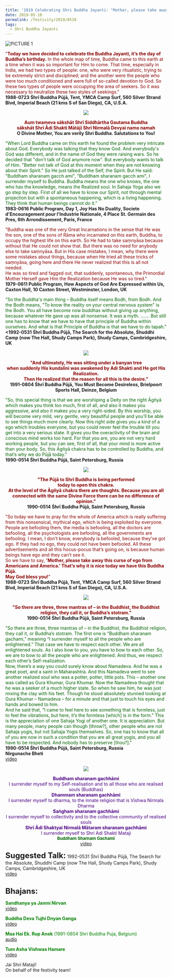 ```yaml
---
title: '2019 Celebrating Shri Buddha Jayanti: "Mother, please take away this curse of ego from Americans and America."'
date: 2019-05-18
permalink: /festivity/2019/0518
tags:
  - Shri Buddha Jayanti
---
```


![PICTURE 1](/images/image1.png)

<p>
<font color="DarkRed">"<b>Today we have decided to celebrate the Buddha Jayanti, it’s the day of Buddha’s birthday.</b> In the whole map of time, Buddha came to this earth at a time when it was so important for Him to come. That time, especially in India, we had two types of people: one, who were very ritualistic, trying to be extremely strict and disciplined; and the another were the people who were too much conditioned and were full of so-called devotion to God. So these two types of people were occupying the area of seekers. So it was necessary to neutralize these two styles of seekings."</font><br>
<b>1988-0723 Śhrī Buddha Pūjā, Tent, YMCA Camp Surf, 560 Silver Strand Blvd, Imperial Beach (21 kms S of San Diego), CA, U.S.A.</b>
</p>

<div style="text-align: center"><img src="/images/image101.png" /></div>

<p style="text-align:center;">
<font color="DarkRed"><b>Aum twameva sākshāt Shrī Siddhārtha Gautama Buddha<br> 
sākshāt Shrī Ādi Shakti Mātājī Shrī Nirmalā Devyai namo namah</b></font><br> 
<b>O Divine Mother, You are verily Shri Buddha. Salutations to You!</b><br>
</p>

<p>
<font color="DarkGreen">"When Lord Buddha came on this earth he found the problem very intricate about God. Everybody was talking that they know God. And everybody's God was different, and in the name of God they were raising wars. So he decided that "don't talk of God anymore now". But everybody wants to talk of Him. "Better not talk of God at this moment when they are not knowing about their Spirit." So He just talked of the Self, the Spirit. But He said: "Buddham sharanam gacch ami", "Buddham sharanam gacch ami", I surrender myself to Buddha. Buddha means the one who knows, the one who has the knowledge, means the Realized soul. In Sahaja Yoga also we go step by step. First of all we have to know our Spirit, not through mental projection but with a spontaneous happening, which is a living happening. They think that human beings cannot do it."</font><br>
<b>1983-0616 Public Program, Day 1, Joy Has No Duality, Societe d'Encouragement pour l'Industrie Nationale, 4 Place St. Germain des Pres, 6th Arrondissement, Paris, France</b>
</p>

<p>
<font color="DarkRed">"Buddha was one of the very Great Incarnations in the sense that He was the son, one of the sons of Rāma who incarnated on this earth, Buddha, to occupy the highest life on this earth. So He had to take saṃnyāsa because without that He could not show that. But there was no need for anybody else to take saṃnyāsa. But in His case mistakes, I mean, why there were some mistakes about things, because when He tried all these tricks of saṃnyāsa, going here and there He never realized that this is all not needed.<br>
He was so tired and fagged out, that suddenly, spontaneous, the Primordial Mother Herself gave Him the Realization because He was so tired."</font><br>
<b>1979-0611 Public Program, How Aspects of God Are Expressed within Us, Caxton Hall, 10 Caxton Street, Westminster, London, UK</b>
</p>

<p>
<font color="DarkGreen">"So the Buddha's main thing – Buddha itself means Bodh, from Bodh. And the Bodh means, "To know the reality on your central nervous system" is the Bodh. You all have become now buddhas without giving up anything, because whatever He gave up was all nonsense. It was a myth. ……. But still one has to know that we have to have that principle of Buddha within ourselves. And what is that Principle of Buddha is that we have to do tapah."</font><br>
<b><1992-0531 Śhrī Buddha Pūjā, The Search for the Absolute, Śhuddhi Camp (now The Hall, Shudy Camps Park), Shudy Camps, Cambridgeshire, UK</b>
</p>

<div style="text-align: center"><img src="/images/image102.png" /></div>

<p style="text-align:center;">
<font color="DarkRed"><b>"And ultimately, He was sitting under a banyan tree<br>
when suddenly His kundalini was awakened by Adi Shakti and He got His Realization.<br>
Then He realized that the reason for all this is the desire."</b></font><br>
<b>1991-0804 Śhrī Buddha Pūjā, You Must Become Desireless, Brielpoort Sports Hall, Deinze, Belgium</b><br>
</p>

<p>
<font color="DarkGreen">"So, this special thing is that we are worshiping a Deity on the right Āgñyā which makes you think too much, first of all, and also it makes you aggressive, and also it makes you a very right-sided. By this worship, you will become very mild, very gentle, very beautiful people and you’ll be able to see things much more clearly.
Now this right side gives you a kind of a ego which troubles everyone, but you could never feel the trouble till you get into a very serious state. It gives you the overactivity of the brain and conscious mind works too hard. For that you are, you are not very hard working people, but you can see, first of all, that your mind is more active than your body. So, this Āgñyā chakra has to be controlled by Buddha, and that’s why we do Pūjā today."</font><br>
<b>1990-0514 Śhrī Buddha Pūjā, Saint Petersburg, Russia</b>
</p>

<div style="text-align: center"><img src="/images/image103.png" /></div>

<p style="text-align:center;">
<font color="DarkRed"><b>"The Pūjā to Shrī Buddha is being performed<br>
today to open this chakra.<br>
At the level of the Āgñyā chakra there are thoughts. Because you are all<br>
connected with the same Divine Force there can be no difference of opinion."</b></font><br>
<b>1990-0514 Śhrī Buddha Pūjā, Saint Petersburg, Russia</b><br>
</p>

<p>
<font color="DarkRed">"So today we have to pray for the whole of America which is really suffering from this nonsensical, mythical ego, which is being exploited by everyone. People are befooling them, the media is befooling, all the doctors are befooling, all the psychologists are befooling, all the governments are befooling. I mean, I don’t know, everybody is befooled, because they’ve got ego. If they had no ego, they could not have been befooled. All these advertisements and all this hocus-pocus that’s going on, is because human beings have ego and they can’t see it.<br>
So we have to say, <b>'Mother, please take away this curse of ego from Americans and America.’ That’s why it is nice today we have this Buddha Pūjā.<br>
May God bless you!</b>"</font><br>
<b>1988-0723 Śhrī Buddha Pūjā, Tent, YMCA Camp Surf, 560 Silver Strand Blvd, Imperial Beach (21 kms S of San Diego), CA, U.S.A.</b>
</p>

<div style="text-align: center"><img src="/images/image104.png" /></div>

<p style="text-align:center;">
<font color="DarkRed"><b>"So there are three, three mantras of – in the Buddhist, the Buddhist religion, they call it, or Buddha’s stotram."</b></font><br>
<b>1990-0514 Śhrī Buddha Pūjā, Saint Petersburg, Russia</b>
</p>

<p>
<font color="DarkGreen">"So there are three, three mantras of – in the Buddhist, the Buddhist religion, they call it, or Buddha’s stotram. The first one is “Buddham sharanam gachami,” meaning “I surrender myself to all the people who are enlightened.” That case we have to respect each other. We are all enlightened souls. As I also bow to you, you have to bow to each other. So, we are to bow to all the people who are enlightened. And thus, we respect each other’s Self-realization.<br>
Now, there’s a way you could surely know about Namadeva. And he was a great poet, and a saint in Maharashtra. And this Namadeva went to see another realized soul who was a potter, potter, little pots. This – another one was called as Gura Khumar, Gura Khumar. Now the Namadeva thought that he was a seeker of a much higher state. So when he saw him, he was just mixing the clay with his feet. Though he stood absolutely stunned looking at Gura Khumar – Namadeva – for a minute and that just to touch his eyes and hands and bowed to him.<br>
And he said that, “I came to feel here to see something that is formless, just to feel the vibrations, but here, it’s the formless [which] is in the form.” This is the appreciation of one Sahaja Yogi of another one. It is appreciation. But many people, many people can though [throw?], other people who are not Sahaja yogis, but not Sahaja Yogis themselves. So, one has to know that all of you are now in such a condition that you are all great yogis, and you all have to be respected. And nobody has to preserve [thou?]."</font><br>
<b>1990-0514 Śhrī Buddha Pūjā, Saint Petersburg, Russia</b><br>
<b>Nirgunache Bheti</b><br>
<a href="https://www.youtube.com/watch?v=hZpfZ6DBuQA">video</a>
</p>

<div style="text-align: center"><img src="/images/image105.png" /></div>

<p style="text-align:center;">
<font color="Indigo"><b>Buddham sharanam gachhāmi</b><br>
I surrender myself to my Self-realisation and to all those who are realised souls (Buddhas)<br>
<b>Dhammam sharanam gachhāmi</b><br>
I surrender myself to dharma, to the innate religion that is Vishwa Nirmala Dharma<br>
<b>Saṅgham sharanam gachhāmi</b><br>
I surrender myself to collectivity and to the collective community of realised souls<br>
<b>Shrī Ādi Shaktyai Nirmalā Mātaram sharanam gachhāmi</b><br>
I surrender myself to Shri Adi Shakti Mataji</font><br>
<font size="-1"><font color="DarkGreen"><b>Buddham Sharnam Gachami</b></font></font><br>
<a href="https://www.youtube.com/watch?v=3IRvnyOjUdI">video</a>
</p>


<font size="+2"><b>Suggested Talk:</b></font> 1992-0531 Śhrī Buddha Pūjā, The Search for the Absolute, Śhuddhi Camp (now The Hall, Shudy Camps Park), Shudy Camps, Cambridgeshire, UK<br><a href="https://www.youtube.com/watch?time_continue=1&v=Y4tpGZyIgoY"> video</a><br>

<br>
<font size="+2"><b>Bhajans:</b></font>

<p>
<font color="green"><b>Sandhanya ya Janmi Nirvan</b></font><br>
<a href="https://www.youtube.com/watch?v=KR3lFmFS19A"> video</a><br>
</p>

<p>
<font color="green"><b>Buddha Deva Tujhi Dnyan Ganga</b></font><br>
<a href="https://www.youtube.com/watch?v=VNhahxAcSCU">video</a>
</p>

<p>
<font color="green"><b>Maa Hai Ek. Rup Anek</b> (1991-0804 Shri Buddha Puja, Belgium)</font><br>
<a href="https://soundcloud.com/sahaja-yoga-music/maa-hai-ek-rup-anek-1991-0804">audio</a>
</p>
 
<p>
<font color="green"><b>Tum Asha Vishwas Hamare</b></font><br>
<a href="https://www.youtube.com/watch?v=CCWev7vvF0s">video</a> 
</p>

Jai Shri Mataji!<br>
On behalf of the festivity team!